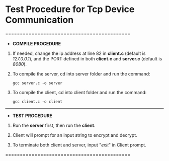 # **Test Procedure for Tcp Device Communication**

===========================================

* **COMPILE PROCEDURE**

1. If needed, change the ip address at line 82 in **client.c** (default is _127.0.0.1_), and the PORT defined in both **client.c** and **server.c** (default is _8080_).

2. To compile the server, cd into server folder and run the command:
    ```
    gcc server.c -o server
    ```

3. To compile the client, cd into client folder and run the command:
    ```
    gcc client.c -o client
    ```


---

* **TEST PROCEDURE**

1. Run the **server** first, then run the **client**.

2. Client will prompt for an input string to encrypt and decrypt.

3. To terminate both client and server, input  "_exit_" in Client prompt.

===========================================
